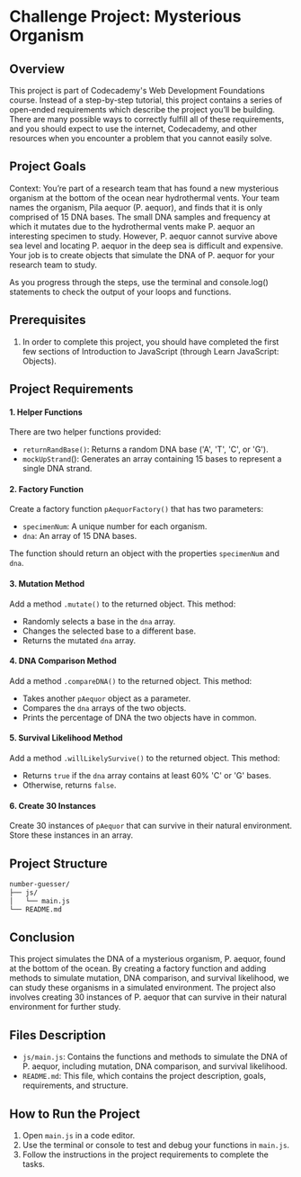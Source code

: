 # Challenge Project: Mysterious Organism

## Overview
This project is part of Codecademy's Web Development Foundations course. Instead of a step-by-step tutorial, this project contains a series of open-ended requirements which describe the project you’ll be building. There are many possible ways to correctly fulfill all of these requirements, and you should expect to use the internet, Codecademy, and other resources when you encounter a problem that you cannot easily solve.

## Project Goals
Context: You’re part of a research team that has found a new mysterious organism at the bottom of the ocean near hydrothermal vents. Your team names the organism, Pila aequor (P. aequor), and finds that it is only comprised of 15 DNA bases. The small DNA samples and frequency at which it mutates due to the hydrothermal vents make P. aequor an interesting specimen to study. However, P. aequor cannot survive above sea level and locating P. aequor in the deep sea is difficult and expensive. Your job is to create objects that simulate the DNA of P. aequor for your research team to study.

As you progress through the steps, use the terminal and console.log() statements to check the output of your loops and functions.

## Prerequisites
1. In order to complete this project, you should have completed the first few sections of Introduction to JavaScript (through Learn JavaScript: Objects).

## Project Requirements

#### 1. Helper Functions
There are two helper functions provided:

* `returnRandBase()`: Returns a random DNA base ('A', 'T', 'C', or 'G').
* `mockUpStrand`(): Generates an array containing 15 bases to represent a single DNA strand.

#### 2. Factory Function
Create a factory function `pAequorFactory()` that has two parameters:
* `specimenNum`: A unique number for each organism.
* `dna`: An array of 15 DNA bases.

The function should return an object with the properties `specimenNum` and `dna`.

#### 3. Mutation Method
Add a method `.mutate()` to the returned object. This method:

* Randomly selects a base in the `dna` array.
* Changes the selected base to a different base.
* Returns the mutated `dna` array.

#### 4. DNA Comparison Method
Add a method `.compareDNA()` to the returned object. This method:

* Takes another `pAequor` object as a parameter.
* Compares the `dna` arrays of the two objects.
* Prints the percentage of DNA the two objects have in common.

#### 5. Survival Likelihood Method
Add a method `.willLikelySurvive()` to the returned object. This method:
* Returns `true` if the `dna` array contains at least 60% 'C' or 'G' bases.
* Otherwise, returns `false`.

#### 6. Create 30 Instances
Create 30 instances of `pAequor` that can survive in their natural environment. Store these instances in an array.

## Project Structure
```zsh
number-guesser/
├── js/
│   └── main.js
└── README.md
```

## Conclusion
This project simulates the DNA of a mysterious organism, P. aequor, found at the bottom of the ocean. By creating a factory function and adding methods to simulate mutation, DNA comparison, and survival likelihood, we can study these organisms in a simulated environment. The project also involves creating 30 instances of P. aequor that can survive in their natural environment for further study.

## Files Description
 - `js/main.js`:  Contains the functions and methods to simulate the DNA of P. aequor, including mutation, DNA comparison, and survival likelihood.
 - `README.md`: This file, which contains the project description, goals, requirements, and structure.

## How to Run the Project
1. Open `main.js` in a code editor.
2. Use the terminal or console to test and debug your functions in `main.js`.
3. Follow the instructions in the project requirements to complete the tasks.
